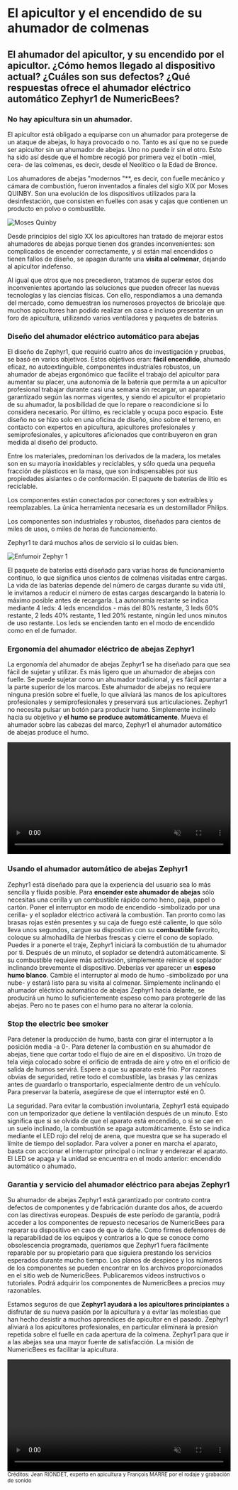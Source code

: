 # El apicultor y el encendido de su ahumador de colmenas

## El ahumador del apicultor, y su encendido por el apicultor. ¿Cómo hemos llegado al dispositivo actual? ¿Cuáles son sus defectos? ¿Qué respuestas ofrece el ahumador eléctrico automático Zephyr1 de NumericBees?

### No hay apicultura sin un ahumador.

El apicultor está obligado a equiparse con un ahumador para protegerse de un ataque de abejas, lo haya provocado o no. Tanto es así que no se puede ser apicultor sin un ahumador de abejas. Uno no puede ir sin el otro. Esto ha sido así desde que el hombre recogió por primera vez el botín -miel, cera- de las colmenas, es decir, desde el Neolítico o la Edad de Bronce.
 
Los ahumadores de abejas "modernos "**, es decir, con fuelle mecánico y cámara de combustión, fueron inventados a finales del siglo XIX por Moses QUINBY. Son una evolución de los dispositivos utilizados para la desinfestación, que consisten en fuelles con asas y cajas que contienen un producto en polvo o combustible.

![Moses Quinby](/static/assets/img/moses_quinby.png)

Desde principios del siglo XX los apicultores han tratado de mejorar estos ahumadores de abejas porque tienen dos grandes inconvenientes: son complicados de encender correctamente, y si están mal encendidos o tienen fallos de diseño, se apagan durante una **visita al colmenar**, dejando al apicultor indefenso.

Al igual que otros que nos precedieron, tratamos de superar estos dos inconvenientes aportando las soluciones que pueden ofrecer las nuevas tecnologías y las ciencias físicas. Con ello, respondíamos a una demanda del mercado, como demuestran los numerosos proyectos de bricolaje que muchos apicultores han podido realizar en casa e incluso presentar en un foro de apicultura, utilizando varios ventiladores y paquetes de baterías.

### Diseño del ahumador eléctrico automático para abejas

El diseño de Zephyr1, que requirió cuatro años de investigación y pruebas, se basó en varios objetivos. Estos objetivos eran: **fácil encendido**, ahumado eficaz, no autoextinguible, componentes industriales robustos, un ahumador de abejas ergonómico que facilite el trabajo del apicultor para aumentar su placer, una autonomía de la batería que permita a un apicultor profesional trabajar durante casi una semana sin recargar, un aparato garantizado según las normas vigentes, y siendo el apicultor el propietario de su ahumador, la posibilidad de que lo repare o reacondicione si lo considera necesario. Por último, es reciclable y ocupa poco espacio. Este diseño no se hizo solo en una oficina de diseño, sino sobre el terreno, en contacto con expertos en apicultura, apicultores profesionales y semiprofesionales, y apicultores aficionados que contribuyeron en gran medida al diseño del producto.

Entre los materiales, predominan los derivados de la madera, los metales son en su mayoría inoxidables y reciclables, y sólo queda una pequeña fracción de plásticos en la masa, que son indispensables por sus propiedades aislantes o de conformación. El paquete de baterías de litio es reciclable.

Los componentes están conectados por conectores y son extraíbles y reemplazables. La única herramienta necesaria es un destornillador Philips.

Los componentes son industriales y robustos, diseñados para cientos de miles de usos, o miles de horas de funcionamiento.

Zephyr1 te dará muchos años de servicio si lo cuidas bien.

![Enfumoir Zephyr 1](/static/assets/img/enfumoir_zephyr1.png)

El paquete de baterías está diseñado para varias horas de funcionamiento continuo, lo que significa unos cientos de colmenas visitadas entre cargas. La vida de las baterías depende del número de cargas durante su vida útil, le invitamos a reducir el número de estas cargas descargando la batería lo máximo posible antes de recargarla. La autonomía restante se indica mediante 4 leds: 4 leds encendidos - más del 80% restante, 3 leds 60% restante, 2 leds 40% restante, 1 led 20% restante, ningún led unos minutos de uso restante. Los leds se encienden tanto en el modo de encendido como en el de fumador.

### Ergonomía del ahumador eléctrico de abejas Zephyr1

La ergonomía del ahumador de abejas Zephyr1 se ha diseñado para que sea fácil de sujetar y utilizar. Es más ligero que un ahumador de abejas con fuelle. Se puede sujetar como un ahumador tradicional, y es fácil apuntar a la parte superior de los marcos. Este ahumador de abejas no requiere ninguna presión sobre el fuelle, lo que aliviará las manos de los apicultores profesionales y semiprofesionales y preservará sus articulaciones. Zephyr1 no necesita pulsar un botón para producir humo. Simplemente inclínelo hacia su objetivo y **el humo se produce automáticamente**. Mueva el ahumador sobre las cabezas del marco, Zephyr1 el ahumador automático de abejas produce el humo.

<video width="100%" muted controls>
  <source src="/static/assets/video/faire-descendre-les-abeilles.mp4" type="video/mp4"/>
  Su navegador no admite la reproducción de este vídeo.
</video>

### Usando el ahumador automático de abejas Zephyr1

Zephyr1 está diseñado para que la experiencia del usuario sea lo más sencilla y fluida posible. Para **encender este ahumador de abejas** sólo necesitas una cerilla y un combustible rápido como heno, paja, papel o cartón. Poner el interruptor en modo de encendido -simbolizado por una cerilla- y el soplador eléctrico activará la combustión. Tan pronto como las brasas rojas estén presentes y su caja de fuego esté caliente, lo que sólo lleva unos segundos, cargue su dispositivo con su **combustible** favorito, coloque su almohadilla de hierbas frescas y cierre el cono de soplado. Puedes ir a ponerte el traje, Zephyr1 iniciará la combustión de tu ahumador por ti. Después de un minuto, el soplador se detendrá automáticamente. Si su combustible requiere más activación, simplemente reinicie el soplador inclinando brevemente el dispositivo. Deberías ver aparecer un **espeso humo blanco**. Cambie el interruptor al modo de humo -simbolizado por una nube- y estará listo para su visita al colmenar. Simplemente inclinando el ahumador eléctrico automático de abejas Zephyr1 hacia delante, se producirá un humo lo suficientemente espeso como para protegerle de las abejas. Pero no te pases con el humo para no alterar la colonia.

### Stop the electric bee smoker

Para detener la producción de humo, basta con girar el interruptor a la posición media -a 0-. Para detener la combustión en su ahumador de abejas, tiene que cortar todo el flujo de aire en el dispositivo. Un trozo de tela vieja colocado sobre el orificio de entrada de aire y otro en el orificio de salida de humos servirá. Espere a que su aparato esté frío. Por razones obvias de seguridad, retire todo el combustible, las brasas y las cenizas antes de guardarlo o transportarlo, especialmente dentro de un vehículo. Para preservar la batería, asegúrese de que el interruptor esté en 0.

La seguridad. Para evitar la combustión involuntaria, Zephyr1 está equipado con un temporizador que detiene la ventilación después de un minuto. Esto significa que si se olvida de que el aparato está encendido, o si se cae en un suelo inclinado, la combustión se apaga automáticamente. Esto se indica mediante el LED rojo del reloj de arena, que muestra que se ha superado el límite de tiempo del soplador. Para volver a poner en marcha el aparato, basta con accionar el interruptor principal o inclinar y enderezar el aparato. El LED se apaga y la unidad se encuentra en el modo anterior: encendido automático o ahumado.

### Garantía y servicio del ahumador eléctrico para abejas Zephyr1

Su ahumador de abejas Zephyr1 está garantizado por contrato contra defectos de componentes y de fabricación durante dos años, de acuerdo con las directivas europeas. Después de este período de garantía, podrá acceder a los componentes de repuesto necesarios de NumericBees para reparar su dispositivo en caso de que lo dañe. Como firmes defensores de la reparabilidad de los equipos y contrarios a lo que se conoce como obsolescencia programada, queríamos que Zephyr1 fuera fácilmente reparable por su propietario para que siguiera prestando los servicios esperados durante mucho tiempo. Los planos de despiece y los números de los componentes se pueden encontrar en los archivos proporcionados en el sitio web de NumericBees. Publicaremos vídeos instructivos o tutoriales. Podrá adquirir los componentes de NumericBees a precios muy razonables.

Estamos seguros de que **Zephyr1 ayudará a los apicultores principiantes** a disfrutar de su nueva pasión por la apicultura y a evitar las molestias que han hecho desistir a muchos aprendices de apicultor en el pasado. Zephyr1 aliviará a los apicultores profesionales, en particular eliminará la presión repetida sobre el fuelle en cada apertura de la colmena. Zephyr1 para que ir a las abejas sea una mayor fuente de satisfacción. La misión de NumericBees es facilitar la apicultura.

<video width="100%" muted controls>
  <source src="/static/assets/video/zephyr1-combustion.webm" type="video/webm" />
  Su navegador no admite la reproducción de este vídeo.
</video>
<small class="text-muted">Créditos: Jean RIONDET, experto en apicultura y François MARRE por el
rodaje y grabación de sonido</small>